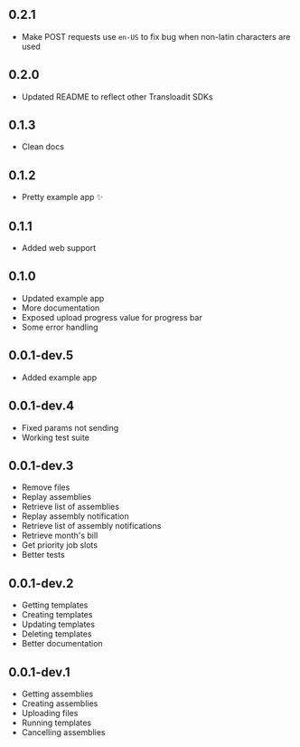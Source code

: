 ## 0.2.1

- Make POST requests use `en-US` to fix bug when non-latin characters are used

## 0.2.0

- Updated README to reflect other Transloadit SDKs

## 0.1.3

- Clean docs

## 0.1.2

- Pretty example app ✨

## 0.1.1

- Added web support

## 0.1.0

- Updated example app
- More documentation
- Exposed upload progress value for progress bar
- Some error handling

## 0.0.1-dev.5

- Added example app

## 0.0.1-dev.4

- Fixed params not sending
- Working test suite

## 0.0.1-dev.3

- Remove files
- Replay assemblies
- Retrieve list of assemblies
- Replay assembly notification
- Retrieve list of assembly notifications
- Retrieve month's bill
- Get priority job slots
- Better tests

## 0.0.1-dev.2

- Getting templates
- Creating templates
- Updating templates
- Deleting templates
- Better documentation

## 0.0.1-dev.1

- Getting assemblies
- Creating assemblies
- Uploading files
- Running templates
- Cancelling assemblies
